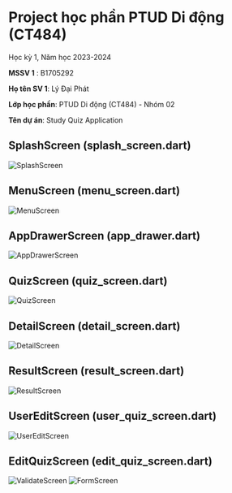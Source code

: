 # Project học phần PTUD Di động (CT484)

Học kỳ 1, Năm học 2023-2024

**MSSV 1** :  B1705292

**Họ tên SV 1**: Lý Đại Phát

**Lớp học phần**: PTUD Di động (CT484) - Nhóm 02

**Tên dự án**: Study Quiz Application

## SplashScreen (splash_screen.dart)
![SplashScreen](assets/images/splash_screen.png)

## MenuScreen (menu_screen.dart)
![MenuScreen](assets/images/menu_screen.png)

## AppDrawerScreen (app_drawer.dart)
![AppDrawerScreen](assets/images/app_drawer.png)

## QuizScreen (quiz_screen.dart)
![QuizScreen](assets/images/quiz_screen.png)

## DetailScreen (detail_screen.dart)
![DetailScreen](assets/images/detail_screen1.png)

## ResultScreen (result_screen.dart)
![ResultScreen](assets/images/result_screen.png)

## UserEditScreen (user_quiz_screen.dart)
![UserEditScreen](assets/images/user_quiz_screen.png)

## EditQuizScreen (edit_quiz_screen.dart)
![ValidateScreen](assets/images/add_quiz_validate.png)
![FormScreen](assets/images/add_quiz.png)